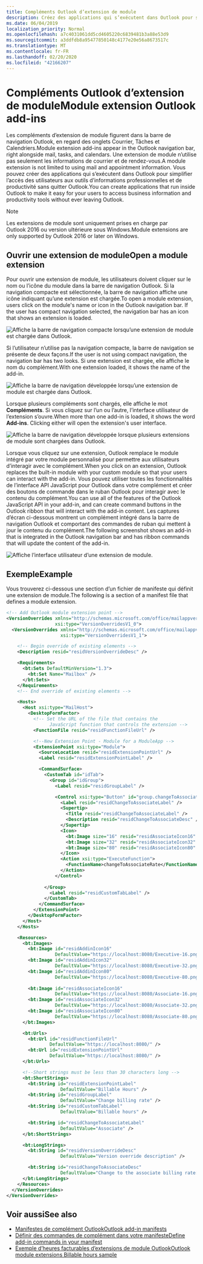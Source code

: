 ```yaml
---
title: Compléments Outlook d’extension de module
description: Créez des applications qui s’exécutent dans Outlook pour simplifier l’accès des utilisateurs aux outils d’informations professionnelles et de productivité sans quitter Outlook.
ms.date: 06/04/2019
localization_priority: Normal
ms.openlocfilehash: a7c4031061dd5cd4605220c6839481b3a88e53d9
ms.sourcegitcommit: a3ddfdb8a95477850148c4177e20e56a8673517c
ms.translationtype: MT
ms.contentlocale: fr-FR
ms.lasthandoff: 02/20/2020
ms.locfileid: "42166207"
---
```

# <a name="module-extension-outlook-add-ins"></a><span data-ttu-id="edc9b-103">Compléments Outlook d’extension de module</span><span class="sxs-lookup"><span data-stu-id="edc9b-103">Module extension Outlook add-ins</span></span>

<span data-ttu-id="edc9b-104">Les compléments d’extension de module figurent dans la barre de navigation Outlook, en regard des onglets Courrier, Tâches et Calendriers.</span><span class="sxs-lookup"><span data-stu-id="edc9b-104">Module extension add-ins appear in the Outlook navigation bar, right alongside mail, tasks, and calendars.</span></span> <span data-ttu-id="edc9b-105">Une extension de module n’utilise pas seulement les informations de courrier et de rendez-vous.</span><span class="sxs-lookup"><span data-stu-id="edc9b-105">A module extension is not limited to using mail and appointment information.</span></span> <span data-ttu-id="edc9b-106">Vous pouvez créer des applications qui s’exécutent dans Outlook pour simplifier l’accès des utilisateurs aux outils d’informations professionnelles et de productivité sans quitter Outlook.</span><span class="sxs-lookup"><span data-stu-id="edc9b-106">You can create applications that run inside Outlook to make it easy for your users to access business information and productivity tools without ever leaving Outlook.</span></span>

> [!NOTE]
> <span data-ttu-id="edc9b-107">Les extensions de module sont uniquement prises en charge par Outlook 2016 ou version ultérieure sous Windows.</span><span class="sxs-lookup"><span data-stu-id="edc9b-107">Module extensions are only supported by Outlook 2016 or later on Windows.</span></span>  

## <a name="open-a-module-extension"></a><span data-ttu-id="edc9b-108">Ouvrir une extension de module</span><span class="sxs-lookup"><span data-stu-id="edc9b-108">Open a module extension</span></span>

<span data-ttu-id="edc9b-p102">Pour ouvrir une extension de module, les utilisateurs doivent cliquer sur le nom ou l’icône du module dans la barre de navigation Outlook. Si la navigation compacte est sélectionnée, la barre de navigation affiche une icône indiquant qu’une extension est chargée.</span><span class="sxs-lookup"><span data-stu-id="edc9b-p102">To open a module extension, users click on the module's name or icon in the Outlook navigation bar. If the user has compact navigation selected, the navigation bar has an icon that shows an extension is loaded.</span></span>

![Affiche la barre de navigation compacte lorsqu’une extension de module est chargée dans Outlook.](../images/outlook-module-navigationbar-compact.png)

<span data-ttu-id="edc9b-112">Si l’utilisateur n’utilise pas la navigation compacte, la barre de navigation se présente de deux façons.</span><span class="sxs-lookup"><span data-stu-id="edc9b-112">If the user is not using compact navigation, the navigation bar has two looks.</span></span> <span data-ttu-id="edc9b-113">Si une extension est chargée, elle affiche le nom du complément.</span><span class="sxs-lookup"><span data-stu-id="edc9b-113">With one extension loaded, it shows the name of the add-in.</span></span>

![Affiche la barre de navigation développée lorsqu’une extension de module est chargée dans Outlook.](../images/outlook-module-navigationbar-one.png)

<span data-ttu-id="edc9b-115">Lorsque plusieurs compléments sont chargés, elle affiche le mot **Compléments**. Si vous cliquez sur l’un ou l’autre, l’interface utilisateur de l’extension s’ouvre.</span><span class="sxs-lookup"><span data-stu-id="edc9b-115">When more than one add-in is loaded, it shows the word **Add-ins**. Clicking either will open the extension's user interface.</span></span>

![Affiche la barre de navigation développée lorsque plusieurs extensions de module sont chargées dans Outlook.](../images/outlook-module-navigationbar-more.png)

<span data-ttu-id="edc9b-117">Lorsque vous cliquez sur une extension, Outlook remplace le module intégré par votre module personnalisé pour permettre aux utilisateurs d’interagir avec le complément.</span><span class="sxs-lookup"><span data-stu-id="edc9b-117">When you click on an extension, Outlook replaces the built-in module with your custom module so that your users can interact with the add-in.</span></span> <span data-ttu-id="edc9b-118">Vous pouvez utiliser toutes les fonctionnalités de l’interface API JavaScript pour Outlook dans votre complément et créer des boutons de commande dans le ruban Outlook pour interagir avec le contenu du complément.</span><span class="sxs-lookup"><span data-stu-id="edc9b-118">You can use all of the features of the Outlook JavaScript API in your add-in, and can create command buttons in the Outlook ribbon that will interact with the add-in content.</span></span> <span data-ttu-id="edc9b-119">Les captures d’écran ci-dessous montrent un complément intégré dans la barre de navigation Outlook et comportant des commandes de ruban qui mettent à jour le contenu du complément.</span><span class="sxs-lookup"><span data-stu-id="edc9b-119">The following screenshot shows an add-in that is integrated in the Outlook navigation bar and has ribbon commands that will update the content of the add-in.</span></span>

![Affiche l’interface utilisateur d’une extension de module.](../images/outlook-module-extension.png)

## <a name="example"></a><span data-ttu-id="edc9b-121">Exemple</span><span class="sxs-lookup"><span data-stu-id="edc9b-121">Example</span></span>

<span data-ttu-id="edc9b-122">Vous trouverez ci-dessous une section d’un fichier de manifeste qui définit une extension de module.</span><span class="sxs-lookup"><span data-stu-id="edc9b-122">The following is a section of a manifest file that defines a module extension.</span></span>

```xml
<!-- Add Outlook module extension point -->
<VersionOverrides xmlns="http://schemas.microsoft.com/office/mailappversionoverrides"
                  xsi:type="VersionOverridesV1_0">
  <VersionOverrides xmlns="http://schemas.microsoft.com/office/mailappversionoverrides/1.1"
                    xsi:type="VersionOverridesV1_1">

    <!-- Begin override of existing elements -->
    <Description resid="residVersionOverrideDesc" />

    <Requirements>
      <bt:Sets DefaultMinVersion="1.3">
        <bt:Set Name="Mailbox" />
      </bt:Sets>
    </Requirements>
    <!-- End override of existing elements -->

    <Hosts>
      <Host xsi:type="MailHost">
        <DesktopFormFactor>
          <!-- Set the URL of the file that contains the
                JavaScript function that controls the extension -->
          <FunctionFile resid="residFunctionFileUrl" />

          <!--New Extension Point - Module for a ModuleApp -->
          <ExtensionPoint xsi:type="Module">
            <SourceLocation resid="residExtensionPointUrl" />
            <Label resid="residExtensionPointLabel" />

            <CommandSurface>
              <CustomTab id="idTab">
                <Group id="idGroup">
                  <Label resid="residGroupLabel" />

                  <Control xsi:type="Button" id="group.changeToAssociate">
                    <Label resid="residChangeToAssociateLabel" />
                    <Supertip>
                      <Title resid="residChangeToAssociateLabel" />
                      <Description resid="residChangeToAssociateDesc" />
                    </Supertip>
                    <Icon>
                      <bt:Image size="16" resid="residAssociateIcon16" />
                      <bt:Image size="32" resid="residAssociateIcon32" />
                      <bt:Image size="80" resid="residAssociateIcon80" />
                    </Icon>
                    <Action xsi:type="ExecuteFunction">
                      <FunctionName>changeToAssociateRate</FunctionName>
                    </Action>
                  </Control>
                  
              </Group>
                <Label resid="residCustomTabLabel" />
              </CustomTab>
            </CommandSurface>
          </ExtensionPoint>
        </DesktopFormFactor>
      </Host>
    </Hosts>

    <Resources>
      <bt:Images>
        <bt:Image id="residAddinIcon16" 
                  DefaultValue="https://localhost:8080/Executive-16.png" />
        <bt:Image id="residAddinIcon32" 
                  DefaultValue="https://localhost:8080/Executive-32.png" />
        <bt:Image id="residAddinIcon80" 
                  DefaultValue="https://localhost:8080/Executive-80.png" />
      
        <bt:Image id="residAssociateIcon16" 
                  DefaultValue="https://localhost:8080/Associate-16.png" />
        <bt:Image id="residAssociateIcon32" 
                  DefaultValue="https://localhost:8080/Associate-32.png" />
        <bt:Image id="residAssociateIcon80" 
                  DefaultValue="https://localhost:8080/Associate-80.png" />
      </bt:Images>

      <bt:Urls>
        <bt:Url id="residFunctionFileUrl" 
                DefaultValue="https://localhost:8080/" />
        <bt:Url id="residExtensionPointUrl" 
                DefaultValue="https://localhost:8080/" />
      </bt:Urls>

      <!--Short strings must be less than 30 characters long -->
      <bt:ShortStrings>
        <bt:String id="residExtensionPointLabel" 
                    DefaultValue="Billable Hours" />
        <bt:String id="residGroupLabel" 
                    DefaultValue="Change billing rate" />
        <bt:String id="residCustomTabLabel" 
                    DefaultValue="Billable hours" />

        <bt:String id="residChangeToAssociateLabel" 
                    DefaultValue="Associate" />
      </bt:ShortStrings>

      <bt:LongStrings>
        <bt:String id="residVersionOverrideDesc" 
                    DefaultValue="Version override description" />

        <bt:String id="residChangeToAssociateDesc" 
                    DefaultValue="Change to the associate billing rate: $127/hr" />
      </bt:LongStrings>
    </Resources>
  </VersionOverrides>
</VersionOverrides>
```

## <a name="see-also"></a><span data-ttu-id="edc9b-123">Voir aussi</span><span class="sxs-lookup"><span data-stu-id="edc9b-123">See also</span></span>

- [<span data-ttu-id="edc9b-124">Manifestes de complément Outlook</span><span class="sxs-lookup"><span data-stu-id="edc9b-124">Outlook add-in manifests</span></span>](manifests.md)
- [<span data-ttu-id="edc9b-125">Définir des commandes de complément dans votre manifeste</span><span class="sxs-lookup"><span data-stu-id="edc9b-125">Define add-in commands in your manifest</span></span>](../develop/define-add-in-commands.md)
- [<span data-ttu-id="edc9b-126">Exemple d’heures facturables d’extensions de module Outlook</span><span class="sxs-lookup"><span data-stu-id="edc9b-126">Outlook module extensions Billable hours sample</span></span>](https://github.com/OfficeDev/Outlook-Add-in-JavaScript-ModuleExtension)
